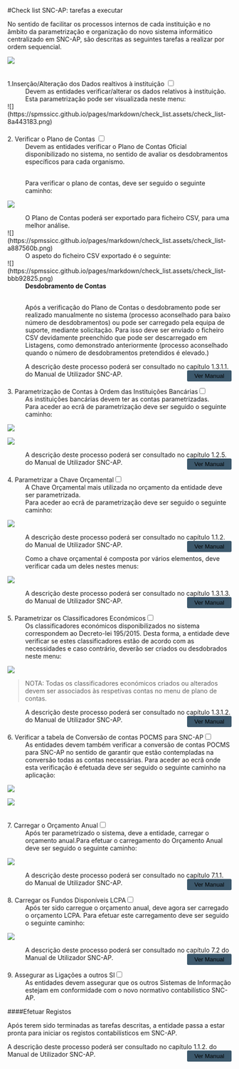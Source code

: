 #Check list SNC-AP: tarefas a executar

No sentido de facilitar os processos internos de cada instituição e no âmbito da parametrização e organização do novo sistema informático centralizado em SNC-AP, são descritas as seguintes tarefas a realizar por ordem sequencial.

![](https://spmssicc.github.io/pages/markdown/check_list.assets/check_list-3c4ff805.png)

<div style="padding-top:20px">
<label class="container"> 1.Inserção/Alteração dos Dados realtivos à instituição <input type="checkbox"> <span class="checkmark"></span></label>
</div>

<div style="padding-left:40px">Devem as entidades verificar/alterar os dados relativos à instituição.
</br>Esta parametrização pode ser visualizada neste menu:</div>
![](https://spmssicc.github.io/pages/markdown/check_list.assets/check_list-8a443183.png)

<div style="padding-top:20px">
<label class="container"> 2. Verificar o Plano de Contas <input type="checkbox"> <span class="checkmark"></span></label>
</div>
<div style="padding-left:40px">Devem as entidades verificar o Plano de Contas Oficial disponibilizado no sistema, no sentido de avaliar os desdobramentos específicos para cada organismo.

</br>Para verificar o plano de contas, deve ser seguido o seguinte caminho:</div>

![](https://spmssicc.github.io/pages/markdown/check_list.assets/check_list-5bfbffc6.png)

<div style="padding-left:40px">O Plano de Contas poderá ser exportado para ficheiro CSV, para uma melhor análise.</div>
![](https://spmssicc.github.io/pages/markdown/check_list.assets/check_list-a887560b.png)

<div style="padding-left:40px">O aspeto do ficheiro CSV exportado é o seguinte:</div>
![](https://spmssicc.github.io/pages/markdown/check_list.assets/check_list-bbb92825.png)

<div style="padding-left:40px"><span style="font-weight:bold">Desdobramento de Contas</span>

 </br>Após a verificação do Plano de Contas o desdobramento pode ser realizado manualmente no sistema (processo aconselhado para baixo número de desdobramentos) ou pode ser carregado pela equipa de suporte, mediante solicitação. Para isso deve ser enviado o ficheiro CSV  devidamente preenchido que pode ser descarregado em Listagens, como demonstrado anteriormente (processo aconselhado quando o número de desdobramentos pretendidos é elevado.)

<div class="description"> A descrição deste processo poderá ser consultado no capítulo 1.3.1.1. do Manual de Utilizador SNC-AP. <button  style="border:none;
border-radius:.2em;width: 100px;height: 25px;opacity: 1;display:block;float:right;background-color: #3d596d" onclick="window.open('https://spmssicc.github.io/pages/?doc=mu_snc_ap&anchor=desdobramento-de-contas','_blank')">Ver Manual</span></div></div>

<div style="padding-top:20px">
<label class="container">3. Parametrização de Contas à Ordem das Instituições Bancárias<input type="checkbox"> <span class="checkmark"></span></label></div>

<div style="padding-left:40px">As instituições bancárias devem ter as contas parametrizadas.
</br>Para aceder ao ecrã de parametrização deve ser seguido o seguinte caminho:</div>

![](https://spmssicc.github.io/pages/markdown/check_list.assets/check_list-eb8ddf91.png)

![](https://spmssicc.github.io/pages/markdown/check_list.assets/check_list-81d9caca.png)

<div style="padding-left:40px"><div class="description"> A descrição deste processo poderá ser consultado no capítulo 1.2.5. do Manual de Utilizador SNC-AP. <button  style="border:none;
border-radius:.2em;width: 100px;height: 25px;opacity: 1;display:block;float:right;background-color: #3d596d" onclick="window.open('https://spmssicc.github.io/pages/?doc=mu_snc_ap&anchor=125-institui%C3%A7%C3%B5es-banc%C3%A1rias','_blank')">Ver Manual</span></div></div>


<div style="padding-top:20px">
<label class="container">4. Parametrizar a Chave Orçamental<input type="checkbox"> <span class="checkmark"></span></label></div>

<div style="padding-left:40px">A Chave Orçamental mais utilizada no orçamento da entidade deve ser parametrizada.
</br>Para aceder ao ecrã de parametrização deve ser seguido o seguinte caminho:</div>

![](https://spmssicc.github.io/pages/markdown/mu_snc_ap.assets/mu_snc_ap-5a565b7c.png)

<div style="padding-left:40px"><div class="description"> A descrição deste processo poderá ser consultado no capítulo 1.1.2. do Manual de Utilizador SNC-AP. <button  style="border:none;
border-radius:.2em;width: 100px;height: 25px;opacity: 1;display:block;float:right;background-color: #3d596d" onclick="window.open('https://spmssicc.github.io/pages/?doc=mu_snc_ap&anchor=112-exercícios','_blank')">Ver Manual</span></div>

Como a chave orçamental é composta por vários elementos, deve verificar cada um deles nestes menus:</div>

![](https://spmssicc.github.io/pages/markdown/mu_snc_ap.assets/mu_snc_ap-508ed546.png)

<div style="padding-left:40px"><div class="description"> A descrição deste processo poderá ser consultado no capítulo 1.3.1.3. do Manual de Utilizador SNC-AP. <button  style="border:none;
border-radius:.2em;width: 100px;height: 25px;opacity: 1;display:block;float:right;background-color: #3d596d" onclick="window.open('https://spmssicc.github.io/pages/?doc=mu_snc_ap&anchor=1313-chave-orçamental','_blank')">Ver Manual</span></div></div>


<div style="padding-top:20px">
<label class="container">5. Parametrizar os Classificadores Económicos<input type="checkbox"> <span class="checkmark"></span></label></div>

<div style="padding-left:40px">Os classificadores económicos disponibilizados no sistema correspondem ao Decreto-lei 195/2015. Desta forma, a entidade deve verificar se estes classificadores estão de acordo com as necessidades e caso contrário, deverão ser criados ou desdobrados neste menu:</div>

![](https://spmssicc.github.io/pages/markdown/mu_snc_ap.assets/mu_snc_ap-18ba7857.png)


>NOTA: Todas os classificadores económicos criados ou alterados devem ser associados às respetivas contas no menu de plano de contas.  

<div style="padding-left:40px"><div class="description"> A descrição deste processo poderá ser consultado no capítulo 1.3.1.2. do Manual de Utilizador SNC-AP. <button  style="border:none;
border-radius:.2em;width: 100px;height: 25px;opacity: 1;display:block;float:right;background-color: #3d596d" onclick="window.open('https://spmssicc.github.io/pages/?doc=mu_snc_ap&anchor=1312-classificadores-económicos','_blank')">Ver Manual</span></div></div>


<div style="padding-top:20px">
<label class="container">6. Verificar a tabela de Conversão de contas POCMS para SNC-AP<input type="checkbox"> <span class="checkmark"></span></label></div>

<div style="padding-left:40px">As entidades devem também verificar a conversão de contas POCMS para SNC-AP no sentido de garantir que estão contempladas na conversão todas as contas necessárias. Para aceder ao ecrã onde esta verificação é efetuada deve ser seguido o seguinte caminho na aplicação:</div>

![](https://spmssicc.github.io/pages/markdown/check_list.assets/check_list-9dbdf34f.png)

![](https://spmssicc.github.io/pages/markdown/check_list.assets/check_list-fe8c2700.png)

<div style="padding-top:20px">
<label class="container">7. Carregar o Orçamento Anual<input type="checkbox"> <span class="checkmark"></span></label></div>

<div style="padding-left:40px">Após ter parametrizado o sistema, deve a entidade, carregar o orçamento anual.Para efetuar o carregamento do Orçamento Anual deve ser seguido o seguinte caminho:</div>

![](https://spmssicc.github.io/pages/markdown/mu_snc_ap.assets/mu_snc_ap-8570877f.png)

<div style="padding-left:40px"><div class="description"> A descrição deste processo poderá ser consultado no capítulo 7.1.1. do Manual de Utilizador SNC-AP. <button  style="border:none;
border-radius:.2em;width: 100px;height: 25px;opacity: 1;display:block;float:right;background-color: #3d596d" onclick="window.open('https://spmssicc.github.io/pages/?doc=mu_snc_ap&anchor=711-recolha-de-propostas-orçamentais','_blank')">Ver Manual</span></div></div>

<div style="padding-top:20px">
<label class="container">8. Carregar os Fundos Disponíveis LCPA<input type="checkbox"> <span class="checkmark"></span></label></div>

<div style="padding-left:40px">Após ter sido carregue o orçamento anual, deve agora ser carregado o orçamento LCPA. Para efetuar este carregamento deve ser seguido o seguinte caminho:</div>

![](https://spmssicc.github.io/pages/markdown/mu_snc_ap.assets/mu_snc_ap-4582f3fc.png)

<div style="padding-left:40px"><div class="description"> A descrição deste processo poderá ser consultado no capítulo 7.2 do Manual de Utilizador SNC-AP. <button  style="border:none;
border-radius:.2em;width: 100px;height: 25px;opacity: 1;display:block;float:right;background-color: #3d596d" onclick="window.open('https://spmssicc.github.io/pages/?doc=mu_snc_ap&anchor=72-fundos-disponíveislpca','_blank')">Ver Manual</span></div></div>


<div style="padding-top:20px">
<label class="container">9. Assegurar as Ligações a outros SI<input type="checkbox"> <span class="checkmark"></span></label></div>
<div style="padding-left:40px">As entidades devem assegurar que os outros Sistemas de Informação estejam em conformidade com o novo normativo contabilístico SNC-AP.</div>

####Efetuar Registos

Após terem sido terminadas as tarefas descritas, a entidade passa a estar pronta para iniciar os registos contabilísticos em SNC-AP.

<div class="description"> A descrição deste processo poderá ser consultado no capítulo 1.1.2. do Manual de Utilizador SNC-AP. <button  style="border:none;
border-radius:.2em;width: 100px;height: 25px;opacity: 1;display:block;float:right;background-color: #3d596d" onclick="window.open('https://spmssicc.github.io/pages/?doc=mu_snc_ap&anchor=32-ciclo-despesa','_blank')">Ver Manual</span></div>
